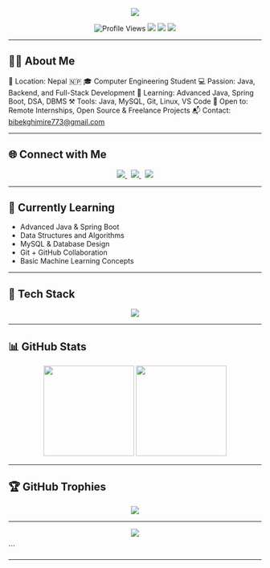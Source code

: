 
<!-- BANNER -->
<p align="center">
  <img src="https://capsule-render.vercel.app/api?type=waving&color=0:00C9FF,100:92FE9D&height=200&section=header&text=Hi%20there!%20I'm%20Bibek%20Ghimire%20👨‍💻&fontSize=35&fontAlignY=35&desc=Java%20Dev%20|%20DSA%20Enthusiast%20|%20Future%20Engineer&descAlignY=60&descAlign=50" />
</p>

<!-- STATS & BADGES -->
<p align="center">
  <img src="https://komarev.com/ghpvc/?username=bibek773&label=Profile+Views&color=blueviolet&style=flat-square" alt="Profile Views" />
  <img src="https://img.shields.io/badge/Focus-Java-blue?style=flat-square&logo=java" />
  <img src="https://img.shields.io/badge/DSA-Enthusiast-orange?style=flat-square&logo=leetcode" />
  <img src="https://img.shields.io/badge/Made%20in-Nepal-red?style=flat-square&logo=googlemaps" />
</p>

---

## 👨‍💻 About Me

📍 Location: Nepal 🇳🇵
🎓 Computer Engineering Student
💻 Passion: Java, Backend, and Full-Stack Development
🧠 Learning: Advanced Java, Spring Boot, DSA, DBMS
⚒️ Tools: Java, MySQL, Git, Linux, VS Code
🤝 Open to: Remote Internships, Open Source & Freelance Projects
📬 Contact: bibekghimire773@gmail.com


---

## 🌐 Connect with Me

<p align="center">
  <a href="https://linkedin.com/in/bibekghimire773" target="_blank">
    <img src="https://img.shields.io/badge/LinkedIn-Profile-blue?style=for-the-badge&logo=linkedin" />
  </a>
  &nbsp;
  <a href="https://github.com/Bibek773" target="_blank">
    <img src="https://img.shields.io/badge/GitHub-Profile-333?style=for-the-badge&logo=github" />
  </a>
  &nbsp;
  <a href="https://fb.com/mr.bibek0" target="_blank">
    <img src="https://img.shields.io/badge/Facebook-Follow-1877F2?style=for-the-badge&logo=facebook&logoColor=white" />
  </a>
</p>

---

## 🚀 Currently Learning

* Advanced Java & Spring Boot
* Data Structures and Algorithms
* MySQL & Database Design
* Git + GitHub Collaboration
* Basic Machine Learning Concepts

---

## 🧰 Tech Stack

<p align="center">
  <img src="https://skillicons.dev/icons?i=java,cpp,c,python,js,html,css,mysql,git,linux,vscode,github" />
</p>

---

## 📊 GitHub Stats

<p align="center">
  <img src="https://github-readme-stats.vercel.app/api?username=bibek773&show_icons=true&theme=tokyonight" height="180" />
  <img src="https://github-readme-stats.vercel.app/api/top-langs/?username=bibek773&layout=compact&theme=tokyonight" height="180" />
</p>

---

## 🏆 GitHub Trophies

<p align="center">
  <img src="https://github-profile-trophy.vercel.app/?username=bibek773&theme=gruvbox&row=1&margin-w=10" />
</p>

---

<!-- FOOTER -->

<p align="center">
  <img src="https://capsule-render.vercel.app/api?type=waving&color=0:00C9FF,100:92FE9D&height=120&section=footer" />
</p>
```

---


